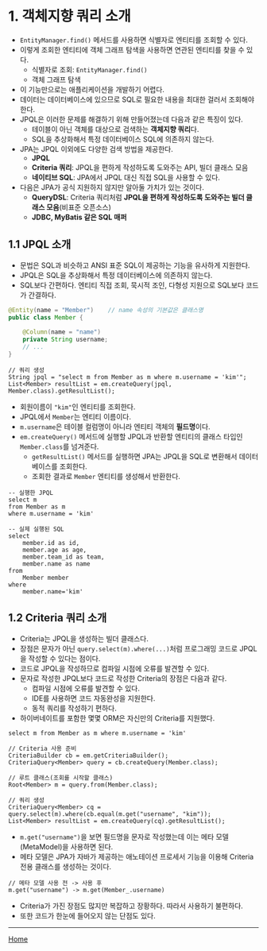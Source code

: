 # 1. 객체지향 쿼리 소개

- `EntityManager.find()` 메서드를 사용하면 식별자로 엔티티를 조회할 수 있다.
- 이렇게 조회한 엔티티에 객체 그래프 탐색을 사용하면 연관된 엔티티를 찾을 수 있다.
    - 식별자로 조회: `EntityManager.find()`
    - 객체 그래프 탐색
- 이 기능만으로는 애플리케이션을 개발하기 어렵다.
- 데이터는 데이터베이스에 있으므로 SQL로 필요한 내용을 최대한 걸러서 조회해야 한다.
- JPQL은 이러한 문제를 해결하기 위해 만들어졌는데 다음과 같은 특징이 있다.
    - 테이블이 아닌 객체를 대상으로 검색하는 **객체지향 쿼리**다.
    - SQL을 추상화해서 특정 데이터베이스 SQL에 의존하지 않는다.
- JPA는 JPQL 이외에도 다양한 검색 방법을 제공한다.
    - **JPQL**
    - **Criteria 쿼리**: JPQL을 편하게 작성하도록 도와주는 API, 빌더 클래스 모음
    - **네이티브 SQL**: JPA에서 JPQL 대신 직접 SQL을 사용할 수 있다.
- 다음은 JPA가 공식 지원하지 않지만 알아둘 가치가 있는 것이다.
    - **QueryDSL**: Criteria 쿼리처럼 **JPQL을 편하게 작성하도록 도와주는 빌더 클래스 모음**(비표준 오픈소스)
    - **JDBC, MyBatis 같은 SQL 매퍼**


## 1.1 JPQL 소개

- 문법은 SQL과 비슷하고 ANSI 표준 SQL이 제공하는 기능을 유사하게 지원한다.
- JPQL은 SQL을 추상화해서 특정 데이터베이스에 의존하지 않는다.
- SQL보다 간편하다. 엔티티 직접 조회, 묵시적 조인, 다형성 지원으로 SQL보다 코드가 간결하다.

```java
@Entity(name = "Member")    // name 속성의 기본값은 클래스명
public class Member {
    
    @Column(name = "name")
    private String username;
    // ...
}
```

```
// 쿼리 생성
String jpql = "select m from Member as m where m.username = 'kim'";
List<Member> resultList = em.createQuery(jpql, Member.class).getResultList();
```

- 회원이름이 `"kim"`인 엔티티를 조회한다.
- JPQL에서 `Member`는 엔티티 이름이다.
- `m.username`은 테이블 컬럼명이 아니라 엔티티 객체의 **필드명**이다.
- `em.createQuery()` 메서드에 실행할 JPQL과 반환할 엔티티의 클래스 타입인 `Member.class`를 넘겨준다.
    - `getResultList()` 메서드를 실행하면 JPA는 JPQL을 SQL로 변환해서 데이터베이스를 조회한다.
    - 조회한 결과로 `Member` 엔티티를 생성해서 반환한다.

```
-- 실행한 JPQL
select m
from Member as m
where m.username = 'kim'

-- 실제 실행된 SQL
select
    member.id as id,
    member.age as age,
    member.team_id as team,
    member.name as name
from
    Member member
where
    member.name='kim'
```


## 1.2 Criteria 쿼리 소개

- Criteria는 JPQL을 생성하는 빌더 클래스다.
- 장점은 문자가 아닌 `query.select(m).where(...)`처럼 프로그래밍 코드로 JPQL을 작성할 수 있다는 점이다.
- 코드로 JPQL을 작성하므로 컴파일 시점에 오류를 발견할 수 있다.
- 문자로 작성한 JPQL보다 코드로 작성한 Criteria의 장점은 다음과 같다.
    - 컴파일 시점에 오류를 발견할 수 있다.
    - IDE를 사용하면 코드 자동완성을 지원한다.
    - 동적 쿼리를 작성하기 편하다.
- 하이버네이트를 포함한 몇몇 ORM은 자신만의 Criteria를 지원했다.

```
select m from Member as m where m.username = 'kim'
```

```
// Criteria 사용 준비
CriteriaBuilder cb = em.getCriteriaBuilder();
CriteriaQuery<Member> query = cb.createQuery(Member.class);

// 루트 클래스(조회를 시작할 클래스)
Root<Member> m = query.from(Member.class);

// 쿼리 생성
CriteriaQuery<Member> cq = query.select(m).where(cb.equal(m.get("username", "kim"));
List<Member> resultList = em.createQuery(cq).getResultList();
```

- `m.get("username")`을 보면 필드명을 문자로 작성했는데 이는 메타 모델(MetaModel)을 사용하면 된다.
- 메타 모델은 JPA가 자바가 제공하는 애노테이션 프로세서 기능을 이용해 Criteria 전용 클래스를 생성하는 것이다.

```
// 메타 모델 사용 전 -> 사용 후
m.get("username") -> m.get(Member_.username)
```

- Criteria가 가진 장점도 많지만 복잡하고 장황하다. 따라서 사용하기 불편하다.
- 또한 코드가 한눈에 들어오지 않는 단점도 있다.


-----
[Home](./index.md)
